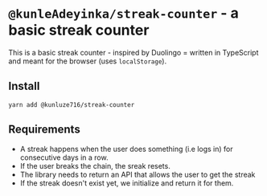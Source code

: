 # `@kunleAdeyinka/streak-counter` - a basic streak counter

This is a basic streak counter - inspired by Duolingo = written in TypeScript and meant for the browser (uses `localStorage`).

## Install

```shell
yarn add @kunluze716/streak-counter
```

## Requirements

- A streak happens when the user does something (i.e logs in) for consecutive days in a row.
- If the user breaks the chain, the sreak resets.
- The library needs to return an API that allows the user to get the streak
- If the streak doesn't exist yet, we initialize and return it for them.
